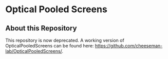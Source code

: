 # Optical Pooled Screens

## About this Repository

This repository is now deprecated. A working version of OpticalPooledScreens can be found here: https://github.com/cheeseman-lab/OpticalPooledScreens/.
